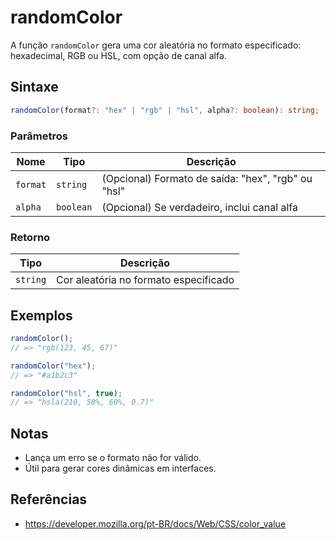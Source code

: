 # randomColor

A função `randomColor` gera uma cor aleatória no formato especificado: hexadecimal, RGB ou HSL, com opção de canal alfa.

## Sintaxe

```typescript
randomColor(format?: "hex" | "rgb" | "hsl", alpha?: boolean): string;
```

### Parâmetros

| Nome     | Tipo      | Descrição                                                      |
| -------- | --------- | ------------------------------------------------------------- |
| `format` | `string`  | (Opcional) Formato de saída: "hex", "rgb" ou "hsl"           |
| `alpha`  | `boolean` | (Opcional) Se verdadeiro, inclui canal alfa                    |

### Retorno

| Tipo      | Descrição                                 |
| --------- | ----------------------------------------- |
| `string`  | Cor aleatória no formato especificado      |

## Exemplos

```typescript
randomColor();
// => "rgb(123, 45, 67)"

randomColor("hex");
// => "#a1b2c3"

randomColor("hsl", true);
// => "hsla(210, 50%, 60%, 0.7)"
```

## Notas

* Lança um erro se o formato não for válido.
* Útil para gerar cores dinâmicas em interfaces.

## Referências

* https://developer.mozilla.org/pt-BR/docs/Web/CSS/color_value